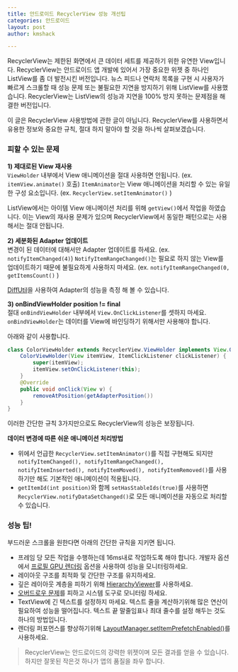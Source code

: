 ```yaml
---
title: 안드로이드 RecyclerView 성능 개선팁
categories: 안드로이드
layout: post
author: kmshack

---
```


RecyclerView는 제한된 화면에서 큰 데이터 세트를 제공하기 위한 유연한 View입니다. RecyclerView는 안드로이드 앱 개발에 있어서 가장 중요한 위젯 중 하나인 ListView를 좀 더 발전시킨 버전입니다. 뉴스 피드나 연락처 목록을 구현 시 사용자가 빠르게 스크롤할 때 성능 문제 또는 불필요한 지연을 방지하기 위해 ListView를 사용했습니다. RecyclerView는 ListView의 성능과 지연을 100% 방지 못하는 문제점을 해결한 버전입니다.  

이 글은 RecyclerView 사용방법에 관한 글이 아닙니다. RecyclerView를 사용하면서 유용한 정보와 중요한 규칙, 절대 하지 말아야 할 것을 하나씩 살펴보겠습니다.  


### 피할 수 있는 문제

**1) 제대로된 View 재사용**  
`ViewHolder` 내부에서 View 애니메이션을 절대 사용하면 안됩니다. (ex. `itemView.animate()` 호출)
`ItemAnimator`는 View 애니메이션을 처리할 수 있는 유일한 구성 요소입니다. (ex. `RecyclerView.setItemAnimator()` )  

ListView에서는 아이템 View 애니메이션 처리를 위해 `getView()`에서 작업을 하였습니다. 이는 View의 재사용 문제가 있으며 RecyclerView에서 동일한 패턴으로는 사용해서는 절대 안됩니다.  


**2) 세분화된 Adapter 업데이트**  
변경이 된 데이터에 대해서만 Adapter 업데이트를 하세요. (ex. `notifyItemChanged(4)`)
`NotifyItemRangeChanged()`는 필요로 하지 않는 View를 업데이트하기 때문에 불필요하게 사용하지 마세요. (ex. `notifyItemRangeChanged(0, getItemsCount()` )  

[DiffUtil](https://developer.android.com/reference/android/support/v7/util/DiffUtil.html)을 사용하여 Adapter의 성능을 측정 해 볼 수 있습니다.  


**3) onBindViewHolder position != final**  
절대 `onBindViewHolder` 내부에서 `View.OnClickListener`를 셋하지 마세요. `onBindViewHolder`는 데이터를 View에 바인딩하기 위해서만 사용해야 합니다.  


아래와 같이 사용합니다.  

```java
class ColorViewHolder extends RecyclerView.ViewHolder implements View.OnClickListener {
    ColorViewHolder(View itemView, ItemClickListener clickListener) {
        super(itemView);
        itemView.setOnClickListener(this);
    }
    @Override
    public void onClick(View v) {
        removeAtPosition(getAdapterPosition())
    }
}
```
이러한 간단한 규칙 3가지만으로도 RecyclerView의 성능은 보장됩니다.  


**데이터 변경에 따른 쉬운 애니메이션 처리방법**
- 위에서 언급한 `RecyclerView.setItemAnimator()`를 직접 구현해도 되지만 `notifyItemChanged(), notifyItemRangeChanged(), notifyItemInserted(), notifyItemMoved(), notifyItemRemoved()`를 사용하기만 해도 기본적인 애니메이션이 적용됩니다.
- `getItemId(int position)`와 함께 `setHasStableIds(true)`를 사용하면 `RecyclerView.notifyDataSetChanged()`로 모든 애니메이션을 자동으로 처리할 수 있습니다.  



### 성능 팁!

부드러운 스크롤을 원한다면 아래의 간단한 규칙을 지키면 됩니다.  

- 프레임 당 모든 작업을 수행하는데 16ms내로 작업하도록 해야 합니다. 개발자 옵션에서 [프로필 GPU 렌더링](https://developer.android.com/studio/profile/dev-options-rendering.html) 옵션을 사용하여 성능을 모니터링하세요.
- 레이아웃 구조를 최적화 및 간단한 구조를 유지하세요.
- 깊은 레이아웃 계층을 피하기 위해 [HierarchyViewer](https://developer.android.com/studio/profile/hierarchy-viewer.html)를 사용하세요.
- [오버드로우 문제](https://developer.android.com/studio/profile/dev-options-overdraw.html)를 피하고 시스템 도구로 모니터링 하세요.
- TextView에 긴 텍스트를 설정하지 마세요. 텍스트 줄을 계산하기위해 많은 연산이 필요하여 성능을 떨어집니다. 텍스트 끝 말줄임표나 최대 줄수를 설정 해두는 것도 하나의 방법입니다.
- 렌더링 퍼포먼스를 향상하기위해 [LayoutManager.setItemPrefetchEnabled()](https://medium.com/google-developers/recyclerview-prefetch-c2f269075710#.psau15lh2)를 사용하세요.  



> RecyclerView는 안드로이드의 강력한 위젯이며 모든 결과를 얻을 수 있습니다. 하지만 잘못된 작은것 하나가 앱의 품질을 좌우 합니다.